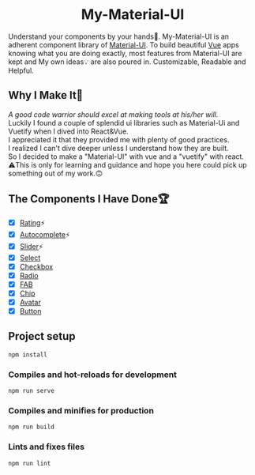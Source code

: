 <h1 align="center">My-Material-UI</h1>

Understand your components by your hands🔨. My-Material-UI is an adherent component library of [Material-UI](https://github.com/mui-org/material-ui). To build beautiful [Vue](https://github.com/vuejs/vue) apps knowing what you are doing exactly, most features from Material-UI are kept and My own ideas💡 are also poured in. Customizable, Readable and Helpful.

## Why I Make It🛵

_A good code warrior should excel at making tools at his/her will._  
Luckily I found a couple of splendid ui libraries such as Material-Ui and Vuetify when I dived into React&Vue.  
I appreciated it that they provided me with plenty of good practices.  
I realized I can't dive deeper unless I understand how they are built.  
So I decided to make a "Material-UI" with vue and a "vuetify" with react.  
⚠️This is only for learning and guidance and hope you here could pick up something out of my work.🙃

## The Components I Have Done🏆

- [x] [Rating](https://mym-ui-git-master-kyloc.vercel.app/rating)⚡
- [x] [Autocomplete](https://mym-ui-git-master-kyloc.vercel.app/autocomplete)⚡
- [x] [Slider](https://mym-ui-git-master-kyloc.vercel.app/slider)⚡
- [x] [Select](https://mym-ui-git-master-kyloc.vercel.app/select)
- [x] [Checkbox](https://mym-ui-git-master-kyloc.vercel.app/checkbox)
- [x] [Radio](https://mym-ui-git-master-kyloc.vercel.app/radio-button)
- [x] [FAB](https://mym-ui-git-master-kyloc.vercel.app/float-action-button)
- [x] [Chip](https://mym-ui-git-master-kyloc.vercel.app/chip)
- [x] [Avatar](https://mym-ui-git-master-kyloc.vercel.app/avatar)
- [x] [Button](https://mym-ui-git-master-kyloc.vercel.app/button)

## Project setup

```
npm install
```

### Compiles and hot-reloads for development

```
npm run serve
```

### Compiles and minifies for production

```
npm run build
```

### Lints and fixes files

```
npm run lint
```
